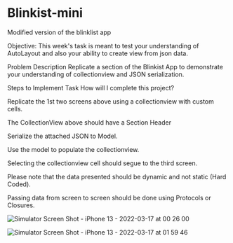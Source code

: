 # Blinkist-mini

Modified version of the blinklist app

Objective: This week's task is meant to test your understanding of AutoLayout and also your ability to create view from json data.

Problem Description Replicate a section of the Blinkist App to demonstrate your understanding of collectionview and JSON serialization.

Steps to Implement
Task
How will I complete this project?

Replicate the 1st two screens above using a collectionview with custom cells.

The CollectionView above should have a Section Header

Serialize the attached JSON to Model.

Use the model to populate the collectionview.

Selecting the collectionview cell should segue to the third screen.

Please note that the data presented should be dynamic and not static (Hard Coded).

Passing data from screen to screen should be done using Protocols or Closures.

![Simulator Screen Shot - iPhone 13 - 2022-03-17 at 00 26 00](https://user-images.githubusercontent.com/32143087/158715689-602e6efd-2fed-4635-8f3b-db3adb8614bd.png)

![Simulator Screen Shot - iPhone 13 - 2022-03-17 at 01 59 46](https://user-images.githubusercontent.com/32143087/158715683-e3282424-cff1-4fe3-98e7-f2089a43cfc8.png)
